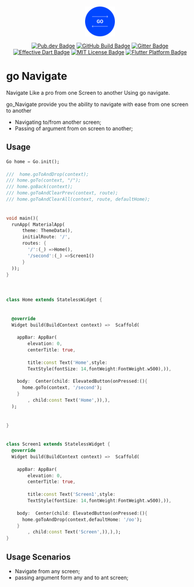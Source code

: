 <p align="center">
	<img src="https://github.com/venbrinoDev/go_navigate/blob/master/images/go.png" height="80" alt="Focus Detector Logo" />
</p>
<p align="center">
	<a href="https://pub.dev/packages/focus_detector"><img src="https://img.shields.io/pub/v/focus_detector.svg" alt="Pub.dev Badge"></a>
	<a href="https://github.com/EdsonBueno/focus_detector/actions"><img src="https://github.com/EdsonBueno/focus_detector/workflows/build/badge.svg" alt="GitHub Build Badge"></a>
	<a href="https://gitter.im/focus_detector/community"><img src="https://badges.gitter.im/focus_detector/community.svg" alt="Gitter Badge"></a>
	<a href="https://github.com/tenhobi/effective_dart"><img src="https://img.shields.io/badge/style-effective_dart-40c4ff.svg" alt="Effective Dart Badge"></a>
	<a href="https://opensource.org/licenses/MIT"><img src="https://img.shields.io/badge/license-MIT-purple.svg" alt="MIT License Badge"></a>
	<a href="https://github.com/EdsonBueno/focus_detector"><img src="https://img.shields.io/badge/platform-flutter-ff69b4.svg" alt="Flutter Platform Badge"></a>
</p>

# go Navigate

Navigate Like a pro from one Screen to another Using go navigate.


go_Navigate provide  you the ability to navigate with ease from one screen to another 
- Navigating to/from another screen;
- Passing of argument from on screen to another;


## Usage

```dart
Go home = Go.init();

///  home.goToAndDrop(context);
/// home.goTo(context, "/");
/// home.goBack(context);
/// home.goToAndClearPrev(context, route);
/// home.goToAndClearAll(context, route, defaultHome);


void main(){
  runApp( MaterialApp(
      theme: ThemeData(),
      initialRoute: '/',
      routes: {
        '/':(_) =>Home(),
        '/second':(_) =>Screen1()
      }
  ));
}



class Home extends StatelessWidget {


  @override
  Widget build(BuildContext context) =>  Scaffold(

    appBar: AppBar(
        elevation: 0,
        centerTitle: true,

        title:const Text('Home',style:
        TextStyle(fontSize: 14,fontWeight:FontWeight.w500),)),

    body:  Center(child: ElevatedButton(onPressed:(){
      home.goTo(context, '/second');
    }
        , child:const Text('Home',)),),
  );


}


class Screen1 extends StatelessWidget {
  @override
  Widget build(BuildContext context) =>  Scaffold(

    appBar: AppBar(
        elevation: 0,
        centerTitle: true,

        title:const Text('Screen1',style:
        TextStyle(fontSize: 14,fontWeight:FontWeight.w500),)),

    body:  Center(child: ElevatedButton(onPressed:(){
      home.goToAndDrop(context,defaultHome: '/oo');
    }
        , child:const Text('Screen',)),),);
}
```


## Usage Scenarios
- Navigate from any screen;
- passing argument form any and to ant screen;
